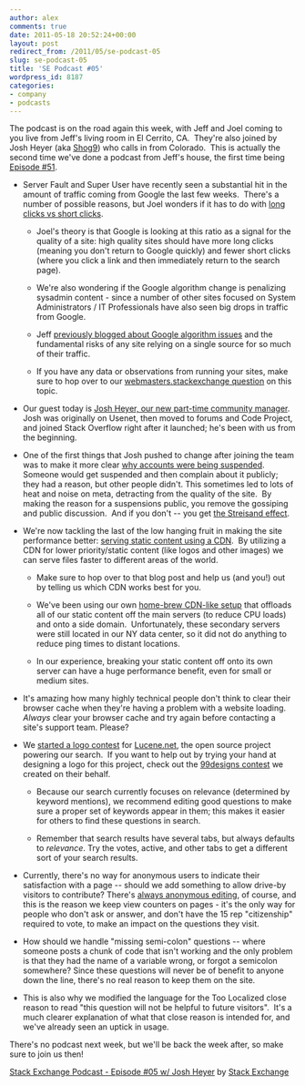 ```yaml
---
author: alex
comments: true
date: 2011-05-18 20:52:24+00:00
layout: post
redirect_from: /2011/05/se-podcast-05
slug: se-podcast-05
title: 'SE Podcast #05'
wordpress_id: 8187
categories:
- company
- podcasts
---
```


The podcast is on the road again this week, with Jeff and Joel coming to you live from Jeff's living room in El Cerrito, CA.  They're also joined by Josh Heyer (aka [Shog9](http://stackoverflow.com/users/811/shog9)) who calls in from Colorado.  This is actually the second time we've done a podcast from Jeff's house, the first time being [Episode #51](http://blog.stackoverflow.com/2009/04/podcast-51/).




	
  * Server Fault and Super User have recently seen a substantial hit in the amount of traffic coming from Google the last few weeks.  There's a number of possible reasons, but Joel wonders if it has to do with [long clicks vs short clicks](http://webmasters.stackexchange.com/questions/13920/google-ranking-and-bounce-rate).

	
    * Joel's theory is that Google is looking at this ratio as a signal for the quality of a site: high quality sites should have more long clicks (meaning you don't return to Google quickly) and fewer short clicks (where you click a link and then immediately return to the search page).

	
    * We're also wondering if the Google algorithm change is penalizing sysadmin content - since a number of other sites focused on System Administrators / IT Professionals have also seen big drops in traffic from Google.

	
    * Jeff [previously blogged about Google algorithm issues](http://www.codinghorror.com/blog/2011/01/trouble-in-the-house-of-google.html) and the fundamental risks of any site relying on a single source for so much of their traffic.

	
    * If you have any data or observations from running your sites, make sure to hop over to our [webmasters.stackexchange question](http://webmasters.stackexchange.com/questions/13920/google-ranking-and-bounce-rate) on this topic.




	
  * Our guest today is [Josh Heyer, our new part-time community manager](http://blog.stackoverflow.com/2011/03/welcome-valued-associate-josh-heyer/).  Josh was originally on Usenet, then moved to forums and Code Project, and joined Stack Overflow right after it launched; he's been with us from the beginning.

	
  * One of the first things that Josh pushed to change after joining the team was to make it more clear [why accounts were being suspended](http://meta.stackoverflow.com/questions/23385/avoid-the-streisand-effect-be-clear-about-the-reason-when-suspending-an-account).  Someone would get suspended and then complain about it publicly; they had a reason, but other people didn't. This sometimes led to lots of heat and noise on meta, detracting from the quality of the site.  By making the reason for a suspensions public, you remove the gossiping and public discussion.  And if you don't -- you get [the Streisand effect](http://en.wikipedia.org/wiki/Streisand_effect).

	
  * We're now tackling the last of the low hanging fruit in making the site performance better: [serving static content using a CDN](http://blog.stackoverflow.com/2011/05/the-speed-of-light-sucks/).  By utilizing a CDN for lower priority/static content (like logos and other images) we can serve files faster to different areas of the world.

	
    * Make sure to hop over to that blog post and help us (and you!) out by telling us which CDN works best for you.

	
    * We've been using our own [home-brew CDN-like setup](http://blog.stackoverflow.com/2009/08/a-few-speed-improvements/) that offloads all of our static content off the main servers (to reduce CPU loads) and onto a side domain.  Unfortunately, these secondary servers were still located in our NY data center, so it did not do anything to reduce ping times to distant locations.

	
    * In our experience, breaking your static content off onto its own server can have a huge performance benefit, even for small or medium sites.




	
  * It's amazing how many highly technical people don't think to clear their browser cache when they're having a problem with a website loading.  _Always_ clear your browser cache and try again before contacting a site's support team. Please?

	
  * We [started a logo contest](http://blog.stackoverflow.com/2011/05/sponsoring-lucene-net-logo-design-contest/) for [Lucene.net](http://www.lucene.net), the open source project powering our search.  If you want to help out by trying your hand at designing a logo for this project, check out the [99designs contest](https://99designs.com/logo-design/contests/help-lucene-net-logo-77574) we created on their behalf.

	
    * Because our search currently focuses on relevance (determined by keyword mentions), we recommend editing good questions to make sure a proper set of keywords appear in them; this makes it easier for others to find these questions in search.

	
    * Remember that search results have several tabs, but always defaults to _relevance_. Try the votes, active, and other tabs to get a different sort of your search results.





  * Currently, there's no way for anonymous users to indicate their satisfaction with a page -- should we add something to allow drive-by visitors to contribute? There's [always anonymous editing](http://blog.stackoverflow.com/2011/02/suggested-edits-and-edit-review/), of course, and this is the reason we keep view counters on pages - it's the only way for people who don't ask or answer, and don't have the 15 rep "citizenship" required to vote, to make an impact on the questions they visit.


  * How should we handle "missing semi-colon" questions -- where someone posts a chunk of code that isn't working and the only problem is that they had the name of a variable wrong, or forgot a semicolon somewhere? Since these questions will never be of benefit to anyone down the line, there's no real reason to keep them on the site.


  * This is also why we modified the language for the Too Localized close reason to read "this question will not be helpful to future visitors".  It's a much clearer explanation of what that close reason is intended for, and we've already seen an uptick in usage.




There's no podcast next week, but we'll be back the week after, so make sure to join us then!

 [Stack Exchange Podcast - Episode #05 w/ Josh Heyer](http://soundcloud.com/stack-exchange/sta) by [Stack Exchange](http://soundcloud.com/stack-exchange)
